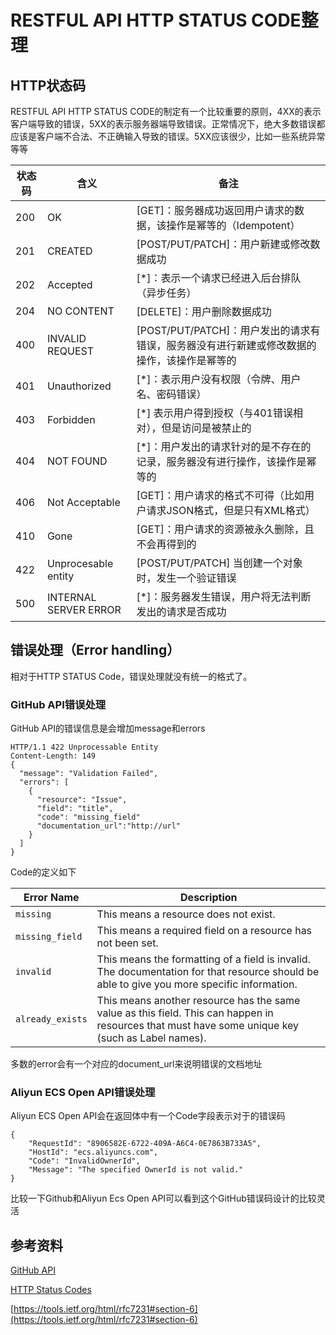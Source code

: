 # RESTFUL API HTTP STATUS CODE整理

## HTTP状态码

RESTFUL API HTTP STATUS CODE的制定有一个比较重要的原则，4XX的表示客户端导致的错误，5XX的表示服务器端导致错误。正常情况下，绝大多数错误都应该是客户端不合法、不正确输入导致的错误。5XX应该很少，比如一些系统异常等等


|状态码|含义|备注|
|---|---|---|
|200| OK|  [GET]：服务器成功返回用户请求的数据，该操作是幂等的（Idempotent）|
|201 |CREATED|  [POST/PUT/PATCH]：用户新建或修改数据成功|
|202 |Accepted|  [*]：表示一个请求已经进入后台排队（异步任务）
|204 |NO CONTENT| [DELETE]：用户删除数据成功|
|400 |INVALID REQUEST | [POST/PUT/PATCH]：用户发出的请求有错误，服务器没有进行新建或修改数据的操作，该操作是幂等的|
|401 |Unauthorized | [*]：表示用户没有权限（令牌、用户名、密码错误）|
|403 |Forbidden | [*] 表示用户得到授权（与401错误相对），但是访问是被禁止的|
|404 |NOT FOUND | [*]：用户发出的请求针对的是不存在的记录，服务器没有进行操作，该操作是幂等的|
|406 |Not Acceptable | [GET]：用户请求的格式不可得（比如用户请求JSON格式，但是只有XML格式）|
|410 |Gone |[GET]：用户请求的资源被永久删除，且不会再得到的|
|422 |Unprocesable entity | [POST/PUT/PATCH] 当创建一个对象时，发生一个验证错误|
|500 |INTERNAL SERVER ERROR | [*]：服务器发生错误，用户将无法判断发出的请求是否成功|


## 错误处理（Error handling）
相对于HTTP STATUS Code，错误处理就没有统一的格式了。

### GitHub API错误处理
GitHub API的错误信息是会增加message和errors

```
HTTP/1.1 422 Unprocessable Entity
Content-Length: 149
{
  "message": "Validation Failed",
  "errors": [
    {
      "resource": "Issue",
      "field": "title",
      "code": "missing_field"
      "documentation_url":"http://url"
    }
  ]
}

```

Code的定义如下

|Error Name   | Description|
| ----- | --- |
| `missing`        | This means a resource does not exist. |                                     |
|`missing_field`  | This means a required field on a resource has not been set.|
|`invalid`        | This means the formatting of a field is invalid.  The documentation for that resource should be able to give you more specific information.|      
|`already_exists` | This means another resource has the same value as this field.  This can happen in resources that must have some unique key (such as Label names).|

多数的error会有一个对应的document_url来说明错误的文档地址

### Aliyun ECS Open API错误处理

Aliyun ECS Open API会在返回体中有一个Code字段表示对于的错误码

```
{
    "RequestId": "8906582E-6722-409A-A6C4-0E7863B733A5",
    "HostId": "ecs.aliyuncs.com",
    "Code": "InvalidOwnerId",
    "Message": "The specified OwnerId is not valid."
}
```


比较一下Github和Aliyun Ecs Open API可以看到这个GitHub错误码设计的比较灵活

## 参考资料
[GitHub API](https://developer.github.com/v3/)

[HTTP Status Codes](https://httpstatuses.com/)

[https://tools.ietf.org/html/rfc7231#section-6](https://tools.ietf.org/html/rfc7231#section-6)


